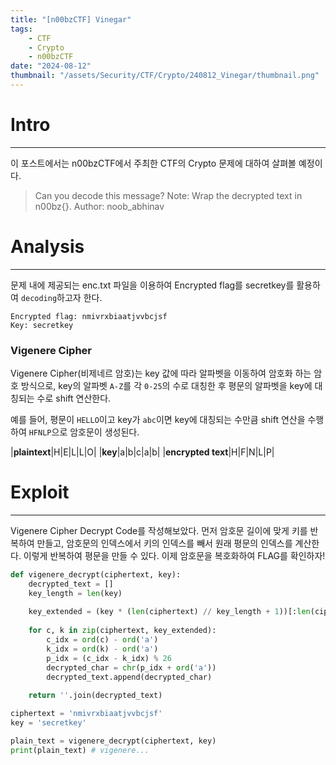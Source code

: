 ```yaml
---
title: "[n00bzCTF] Vinegar"
tags:
    - CTF
    - Crypto
    - n00bzCTF
date: "2024-08-12"
thumbnail: "/assets/Security/CTF/Crypto/240812_Vinegar/thumbnail.png"
---
```


# Intro
---
이 포스트에서는 n00bzCTF에서 주최한 CTF의 Crypto 문제에 대하여 살펴볼 예정이다.
> Can you decode this message? Note: Wrap the decrypted text in n00bz{}. Author: noob_abhinav

# Analysis
---
문제 내에 제공되는 enc.txt 파일을 이용하여 Encrypted flag를 secretkey를 활용하여 `decoding`하고자 한다.
```Plaintext
Encrypted flag: nmivrxbiaatjvvbcjsf
Key: secretkey
```

### Vigenere Cipher
Vigenere Cipher(비제네르 암호)는 key 값에 따라 알파벳을 이동하여 암호화 하는 암호 방식으로, key의 알파벳 `A-Z`를 각 `0-25`의 수로 대칭한 후 평문의 알파벳을 key에 대칭되는 수로 shift 연산한다.

예를 들어, 평문이 `HELLO`이고 key가 `abc`이면 key에 대칭되는 수만큼 shift 연산을 수행하여 `HFNLP`으로 암호문이 생성된다.

|**plaintext**|H|E|L|L|O|
|**key**|a|b|c|a|b|
|**encrypted text**|H|F|N|L|P|

# Exploit
---
Vigenere Cipher Decrypt Code를 작성해보았다. 먼저 암호문 길이에 맞게 키를 반복하여 만들고, 암호문의 인덱스에서 키의 인덱스를 빼서 원래 평문의 인덱스를 계산한다. 이렇게 반복하여 평문을 만들 수 있다.
이제 암호문을 복호화하여 FLAG를 확인하자!
```Python
def vigenere_decrypt(ciphertext, key):
    decrypted_text = []
    key_length = len(key)
    
    key_extended = (key * (len(ciphertext) // key_length + 1))[:len(ciphertext)]
    
    for c, k in zip(ciphertext, key_extended):
        c_idx = ord(c) - ord('a')
        k_idx = ord(k) - ord('a')
        p_idx = (c_idx - k_idx) % 26
        decrypted_char = chr(p_idx + ord('a'))
        decrypted_text.append(decrypted_char)
    
    return ''.join(decrypted_text)

ciphertext = 'nmivrxbiaatjvvbcjsf'
key = 'secretkey'

plain_text = vigenere_decrypt(ciphertext, key)
print(plain_text) # vigenere...
```